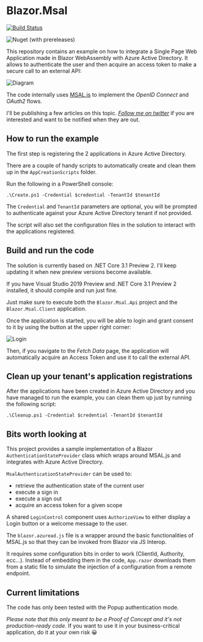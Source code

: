 # Blazor.Msal

[![Build Status](https://des.visualstudio.com/Blazor.Msal/_apis/build/status/Blazor.Msal-CI?branchName=master)](https://des.visualstudio.com/Blazor.Msal/_build/latest?definitionId=48&branchName=master)

![Nuget (with prereleases)](https://img.shields.io/nuget/vpre/Des.Blazor.Authorization.Msal)

This repository contains an example on how to integrate a Single Page Web Application made in Blazor WebAssembly with Azure Active Directory. It allows to authenticate the user and then acquire an access token to make a secure call to an external API:

![Diagram](https://github.com/cradle77/Blazor.Msal/blob/master/Diagram.png?raw=true)

The code internally uses [MSAL.js](https://docs.microsoft.com/en-us/azure/active-directory/develop/msal-overview) to implement the *OpenID Connect* and *OAuth2* flows.

I'll be publishing a few articles on this topic. [*Follow me on twitter*](https://twitter.com/crad77?lang=en) if you are interested and want to be notified when they are out. 

## How to run the example
The first step is registering the 2 applications in Azure Active Directory.

There are a couple of handy scripts to automatically create and clean them up in the `AppCreationScripts` folder.

Run the following in a PowerShell console:
```
.\Create.ps1 -Credential $credential -TenantId $tenantId
```

The `Credential` and `TenantId` parameters are optional, you will be prompted to authenticate against your Azure Active Directory tenant if not provided.

The script will also set the configuration files in the solution to interact with the applications registered.

## Build and run the code

The solution is currently based on .NET Core 3.1 Preview 2. I'll keep updating it when new preview versions become available.

If you have Visual Studio 2019 Preview and .NET Core 3.1 Preview 2 installed, it should compile and run just fine. 

Just make sure to execute both the `Blazor.Msal.Api` project and the `Blazor.Msal.Client` application.

Once the application is started, you will be able to login and grant consent to it by using the button at the upper right corner:

![Login](https://github.com/cradle77/Blazor.Msal/blob/master/Login.png?raw=true)

Then, if you navigate to the *Fetch Data* page, the application will automatically acquire an Access Token and use it to call the external API.

## Clean up your tenant's application registrations

After the applications have been created in Azure Active Directory and you have managed to run the example, you can clean them up just by running the following script:

```
.\Cleanup.ps1 -Credential $credential -TenantId $tenantId
```

## Bits worth looking at

This project provides a sample implementation of a Blazor `AuthenticationStateProvider` class which wraps around MSAL.js and integrates with Azure Active Directory.

`MsalAuthenticationStateProvider` can be used to:
- retrieve the authentication state of the current user
- execute a sign in
- execute a sign out
- acquire an access token for a given scope

A shared `LoginControl` component uses `AuthorizeView` to either display a Login button or a welcome message to the user.

The `blazor.azuread.js` file is a wrapper around the basic functionalities of MSAL.js so that they can be invoked from Blazor via JS Interop.

It requires some configuration bits in order to work (ClientId, Authority, ecc...). Instead of embedding them in the code, `App.razor` downloads them from a static file to simulate the injection of a configuration from a remote endpoint.

## Current limitations

The code has only been tested with the Popup authentication mode. 

*Please note that this only meant to be a Proof of Concept and it's not production-ready code*. If you want to use it in your business-critical application, do it at your own risk :grinning: